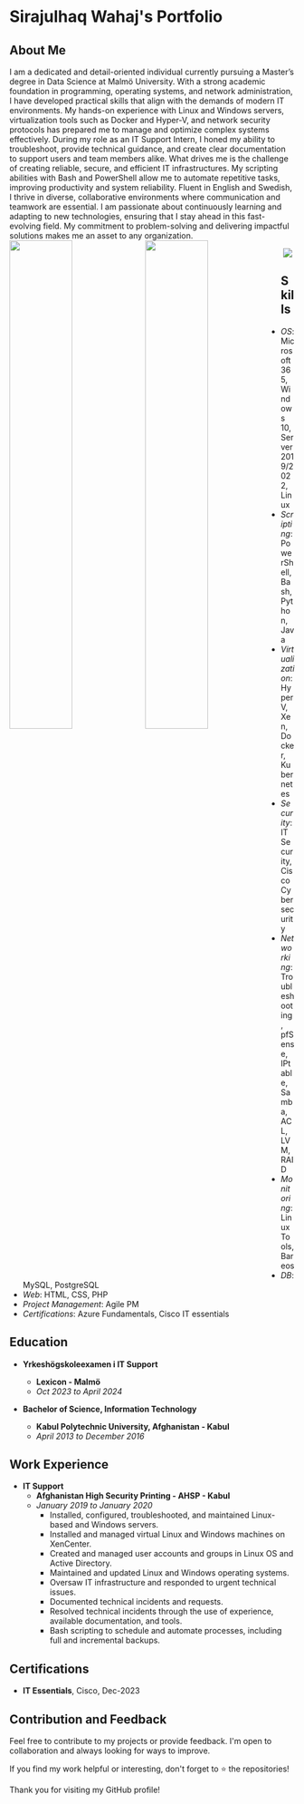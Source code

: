 # Sirajulhaq Wahaj's Portfolio

## About Me

I am a dedicated and detail-oriented individual currently pursuing a Master’s degree in Data Science at Malmö
University. With a strong academic foundation in programming, operating systems, and network administration, I
have developed practical skills that align with the demands of modern IT environments.
My hands-on experience with Linux and Windows servers, virtualization tools such as Docker and Hyper-V, and
network security protocols has prepared me to manage and optimize complex systems effectively. During my role as
an IT Support Intern, I honed my ability to troubleshoot, provide technical guidance, and create clear documentation
to support users and team members alike.
What drives me is the challenge of creating reliable, secure, and efficient IT infrastructures. My scripting abilities
with Bash and PowerShell allow me to automate repetitive tasks, improving productivity and system reliability.
Fluent in English and Swedish, I thrive in diverse, collaborative environments where communication and teamwork
are essential.
I am passionate about continuously learning and adapting to new technologies, ensuring that I stay ahead in this
fast-evolving field. My commitment to problem-solving and delivering impactful solutions makes me an asset to any
organization.
<img align="left" width=47% hight=20px  src="https://github-readme-stats.vercel.app/api?username=sirajwahaj&show_icons=true&theme=transparent"/>
<img align="left" width=47%  hight=20px src="https://github-readme-stats.vercel.app/api/top-langs/?username=sirajwahaj&layout=compact&show_icons=true&theme=transparent"/>

<p align="center">
  <a href="https://skillicons.dev">
    <img src="https://skillicons.dev/icons?i=git,docker,vim,bash,flask,html,laravel,linux,mysql,php,postgres,postman,powershell,py,pandas,java,azure,kubernetes,githubactions,prometheus,jenkins,grafana,github,figma,discord,gitlab,linkedin" />
  </a>
</p>

## Skills

  - *OS*:              Microsoft 365, Windows 10, Server 2019/2022, Linux
  - *Scripting*:       PowerShell, Bash, Python, Java
  - *Virtualization*:  Hyper V, Xen, Docker, Kubernetes
  - *Security*:        IT Security, Cisco Cybersecurity
  - *Networking*:      Troubleshooting, pfSense, IPtable, Samba, ACL, LVM, RAID
  - *Monitoring*:      Linux Tools, Bareos
  - *DB*:              MySQL, PostgreSQL
  - *Web*:             HTML, CSS, PHP
  - *Project Management*: Agile PM
  - *Certifications*:  Azure Fundamentals, Cisco IT essentials


## Education

- **Yrkeshögskoleexamen i IT Support**
  - **Lexicon - Malmö**
  - *Oct 2023 to April 2024*

- **Bachelor of Science, Information Technology**
  - **Kabul Polytechnic University, Afghanistan - Kabul**
  - *April 2013 to December 2016*

## Work Experience

- **IT Support**
  - **Afghanistan High Security Printing - AHSP - Kabul**
  - *January 2019 to January 2020*
    - Installed, configured, troubleshooted, and maintained Linux-based and Windows servers.
    - Installed and managed virtual Linux and Windows machines on XenCenter.
    - Created and managed user accounts and groups in Linux OS and Active Directory.
    - Maintained and updated Linux and Windows operating systems.
    - Oversaw IT infrastructure and responded to urgent technical issues.
    - Documented technical incidents and requests.
    - Resolved technical incidents through the use of experience, available documentation, and tools.
    - Bash scripting to schedule and automate processes, including full and incremental backups.

## Certifications

- **IT Essentials**, Cisco, Dec-2023

## Contribution and Feedback

Feel free to contribute to my projects or provide feedback. I'm open to collaboration and always looking for ways to improve.

If you find my work helpful or interesting, don't forget to ⭐️ the repositories!

Thank you for visiting my GitHub profile!
